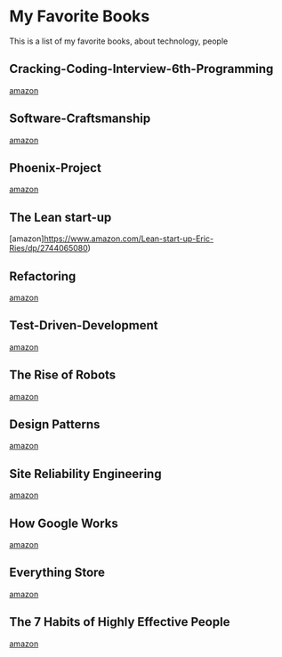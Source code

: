 # My Favorite Books
This is a list of my favorite books, about technology, people 

## Cracking-Coding-Interview-6th-Programming
[amazon](https://www.amazon.com/Cracking-Coding-Interview-6th-Programming/dp/0984782850)
 
## Software-Craftsmanship
[amazon](https://www.amazon.com/Software-Craftsmanship-Imperative-McBreen-Aug-2001/dp/B00L6JZAT0)
 
## Phoenix-Project 
[amazon](https://www.amazon.com/Phoenix-Project-DevOps-Helping-Business/dp/0988262592)
 
## The Lean start-up 
[amazon]https://www.amazon.com/Lean-start-up-Eric-Ries/dp/2744065080)
 
## Refactoring 
[amazon](https://www.amazon.com/Refactoring-Improving-Existing-William-Hardcover/dp/B00M0OKW4S)
 
 ## Test-Driven-Development
[amazon](https://www.amazon.com/Test-Driven-Development-Example-Paperback/dp/B00GOH8K2S)
 
## The Rise of Robots 
[amazon](https://www.amazon.com/Rise-Robots-Technology-Threat-Jobless/dp/0465059996)
 
## Design Patterns 
[amazon](https://www.amazon.com/Design-Patterns-Elements-Reusable-Object-Oriented/dp/0201633612)

## Site Reliability Engineering
[amazon](https://www.amazon.com/Site-Reliability-Engineering-Production-Systems/dp/149192912X)

## How Google Works
[amazon](https://www.amazon.com/How-Google-Works-Eric-Schmidt/dp/1455582344)
 
## Everything Store
[amazon](https://www.amazon.com/Everything-Store-Jeff-Bezos-Amazon/dp/0552167835)
 
## The 7 Habits of Highly Effective People 
[amazon](https://www.amazon.com/Habits-Highly-Effective-People-Powerful/dp/1451639619)
 
 
